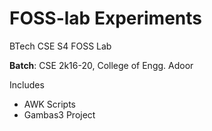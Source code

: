 # FOSS-lab Experiments
BTech CSE S4 FOSS Lab

**Batch**: CSE 2k16-20, College of Engg. Adoor

Includes

+ AWK Scripts
+ Gambas3 Project
